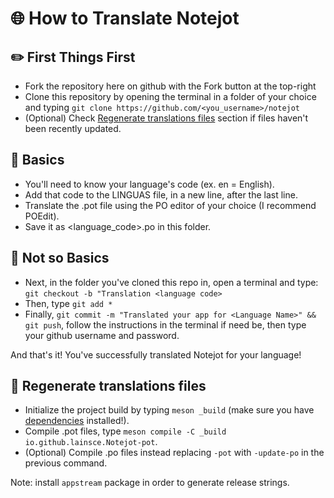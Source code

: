 # 🌐 How to Translate Notejot

## ✏️ First Things First

* Fork the repository here on github with the Fork button at the top-right
* Clone this repository by opening the terminal in a folder of your choice and typing `git clone https://github.com/<you_username>/notejot`
* (Optional) Check [Regenerate translations files](https://github.com/lainsce/notejot/tree/master/po#-regenerate-translations-files) section if files haven't been recently updated.

## 📃 Basics

* You'll need to know your language's code (ex. en = English).
* Add that code to the LINGUAS file, in a new line, after the last line.
* Translate the .pot file using the PO editor of your choice (I recommend POEdit).
* Save it as <language_code>.po in this folder.

## 📝 Not so Basics

* Next, in the folder you've cloned this repo in, open a terminal and type: ```git checkout -b "Translation <language code>```
* Then, type ```git add *```
* Finally, ```git commit -m "Translated your app for <Language Name>" && git push```, follow the instructions in the terminal if need be, then type your github username and password.

And that's it! You've successfully translated Notejot for your language!

## 🔁 Regenerate translations files
* Initialize the project build by typing `meson _build` (make sure you have [dependencies](https://github.com/lainsce/notejot#%EF%B8%8F-dependencies) installed!).
* Compile .pot files, type `meson compile -C _build io.github.lainsce.Notejot-pot`.
* (Optional) Compile .po files instead replacing `-pot` with `-update-po` in the previous command.

Note: install `appstream` package in order to generate release strings.
